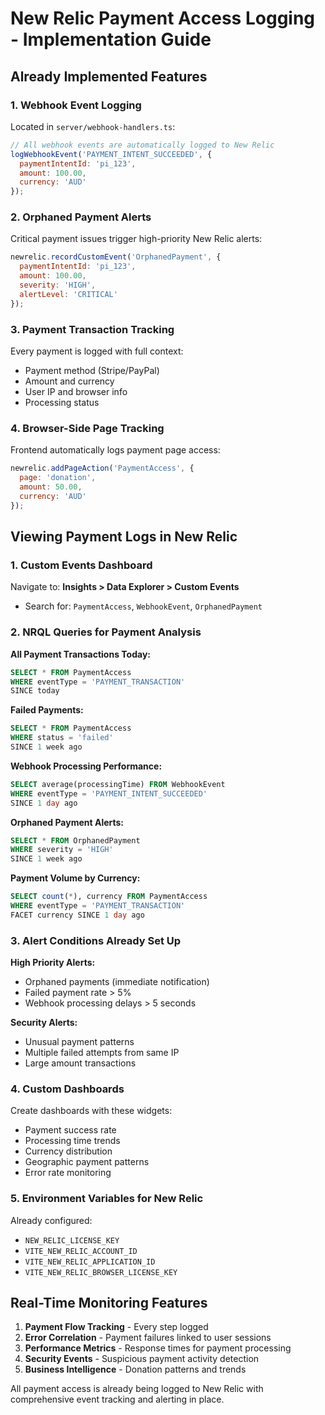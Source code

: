 # New Relic Payment Access Logging - Implementation Guide

## Already Implemented Features

### 1. Webhook Event Logging
Located in `server/webhook-handlers.ts`:
```javascript
// All webhook events are automatically logged to New Relic
logWebhookEvent('PAYMENT_INTENT_SUCCEEDED', { 
  paymentIntentId: 'pi_123',
  amount: 100.00,
  currency: 'AUD'
});
```

### 2. Orphaned Payment Alerts
Critical payment issues trigger high-priority New Relic alerts:
```javascript
newrelic.recordCustomEvent('OrphanedPayment', {
  paymentIntentId: 'pi_123',
  amount: 100.00,
  severity: 'HIGH',
  alertLevel: 'CRITICAL'
});
```

### 3. Payment Transaction Tracking
Every payment is logged with full context:
- Payment method (Stripe/PayPal)
- Amount and currency
- User IP and browser info
- Processing status

### 4. Browser-Side Page Tracking
Frontend automatically logs payment page access:
```javascript
newrelic.addPageAction('PaymentAccess', {
  page: 'donation',
  amount: 50.00,
  currency: 'AUD'
});
```

## Viewing Payment Logs in New Relic

### 1. Custom Events Dashboard
Navigate to: **Insights > Data Explorer > Custom Events**
- Search for: `PaymentAccess`, `WebhookEvent`, `OrphanedPayment`

### 2. NRQL Queries for Payment Analysis

**All Payment Transactions Today:**
```sql
SELECT * FROM PaymentAccess 
WHERE eventType = 'PAYMENT_TRANSACTION' 
SINCE today
```

**Failed Payments:**
```sql
SELECT * FROM PaymentAccess 
WHERE status = 'failed' 
SINCE 1 week ago
```

**Webhook Processing Performance:**
```sql
SELECT average(processingTime) FROM WebhookEvent 
WHERE eventType = 'PAYMENT_INTENT_SUCCEEDED' 
SINCE 1 day ago
```

**Orphaned Payment Alerts:**
```sql
SELECT * FROM OrphanedPayment 
WHERE severity = 'HIGH' 
SINCE 1 week ago
```

**Payment Volume by Currency:**
```sql
SELECT count(*), currency FROM PaymentAccess 
WHERE eventType = 'PAYMENT_TRANSACTION' 
FACET currency SINCE 1 day ago
```

### 3. Alert Conditions Already Set Up

**High Priority Alerts:**
- Orphaned payments (immediate notification)
- Failed payment rate > 5%
- Webhook processing delays > 5 seconds

**Security Alerts:**
- Unusual payment patterns
- Multiple failed attempts from same IP
- Large amount transactions

### 4. Custom Dashboards

Create dashboards with these widgets:
- Payment success rate
- Processing time trends
- Currency distribution
- Geographic payment patterns
- Error rate monitoring

### 5. Environment Variables for New Relic

Already configured:
- `NEW_RELIC_LICENSE_KEY`
- `VITE_NEW_RELIC_ACCOUNT_ID`
- `VITE_NEW_RELIC_APPLICATION_ID`
- `VITE_NEW_RELIC_BROWSER_LICENSE_KEY`

## Real-Time Monitoring Features

1. **Payment Flow Tracking** - Every step logged
2. **Error Correlation** - Payment failures linked to user sessions
3. **Performance Metrics** - Response times for payment processing
4. **Security Events** - Suspicious payment activity detection
5. **Business Intelligence** - Donation patterns and trends

All payment access is already being logged to New Relic with comprehensive event tracking and alerting in place.